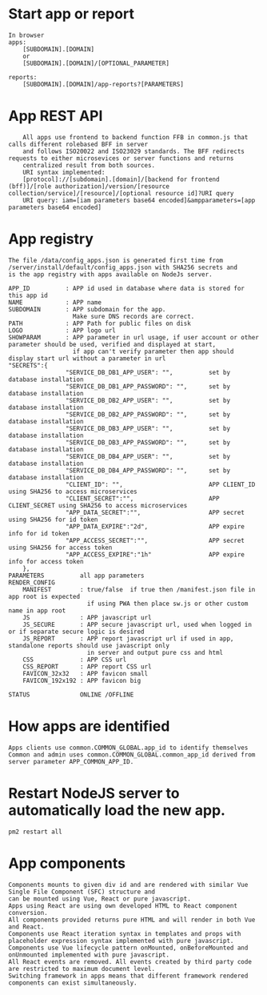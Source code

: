 # Start app or report
    In browser
    apps:
        [SUBDOMAIN].[DOMAIN]
        or
        [SUBDOMAIN].[DOMAIN]/[OPTIONAL_PARAMETER]

    reports:
        [SUBDOMAIN].[DOMAIN]/app-reports?[PARAMETERS]

# App REST API 
        All apps use frontend to backend function FFB in common.js that calls different rolebased BFF in server
        and follows ISO20022 and ISO23029 standards. The BFF redirects requests to either microsevices or server functions and returns
        centralized result from both sources.
        URI syntax implemented:
        [protocol]://[subdomain].[domain]/[backend for frontend (bff)]/[role authorization]/version/[resource collection/service]/[resource]/[optional resource id]?URI query
	    URI query: iam=[iam parameters base64 encoded]&ampparameters=[app parameters base64 encoded]

# App registry
    The file /data/config_apps.json is generated first time from /server/install/default/config_apps.json with SHA256 secrets and 
    is the app registry with apps available on NodeJs server.

    APP_ID          : APP id used in database where data is stored for this app id
    NAME            : APP name
    SUBDOMAIN       : APP subdomain for the app.
                      Make sure DNS records are correct.
    PATH            : APP Path for public files on disk
    LOGO            : APP logo url
    SHOWPARAM       : APP parameter in url usage, if user account or other parameter should be used, verified and displayed at start, 
                      if app can't verify parameter then app should display start url without a parameter in url
    "SECRETS":{ 
                    "SERVICE_DB_DB1_APP_USER": "",          set by database installation
                    "SERVICE_DB_DB1_APP_PASSWORD": "",      set by database installation
                    "SERVICE_DB_DB2_APP_USER": "",          set by database installation
                    "SERVICE_DB_DB2_APP_PASSWORD": "",      set by database installation
                    "SERVICE_DB_DB3_APP_USER": "",          set by database installation
                    "SERVICE_DB_DB3_APP_PASSWORD": "",      set by database installation
                    "SERVICE_DB_DB4_APP_USER": "",          set by database installation
                    "SERVICE_DB_DB4_APP_PASSWORD": "",      set by database installation
                    "CLIENT_ID": "",                        APP CLIENT_ID using SHA256 to access microservices
                    "CLIENT_SECRET":"",                     APP CLIENT_SECRET using SHA256 to access microservices
                    "APP_DATA_SECRET":"",                   APP secret using SHA256 for id token
                    "APP_DATA_EXPIRE":"2d",                 APP expire info for id token
                    "APP_ACCESS_SECRET":"",                 APP secret using SHA256 for access token 
                    "APP_ACCESS_EXPIRE":"1h"                APP expire info for access token
        },
    PARAMETERS          all app parameters
    RENDER_CONFIG
        MANIFEST        : true/false  if true then /manifest.json file in app root is expected
                          if using PWA then place sw.js or other custom name in app root
        JS              : APP javascript url
        JS_SECURE       : APP secure javascript url, used when logged in or if separate secure logic is desired
        JS_REPORT       : APP report javascript url if used in app, standalone reports should use javascript only 
                          in server and output pure css and html
        CSS             : APP CSS url
        CSS_REPORT      : APP report CSS url
        FAVICON_32x32   : APP favicon small
        FAVICON_192x192 : APP favicon big

    STATUS              ONLINE /OFFLINE
                                                

# How apps are identified
    Apps clients use common.COMMON_GLOBAL.app_id to identify themselves
    Common and admin uses common.COMMON_GLOBAL.common_app_id derived from server parameter APP_COMMON_APP_ID.

# Restart NodeJS server to automatically load the new app.
    pm2 restart all

# App components

    Components mounts to given div id and are rendered with similar Vue Single File Component (SFC) structure and 
    can be mounted using Vue, React or pure javascript.
    Apps using React are using own developed HTML to React component conversion.
    All components provided returns pure HTML and will render in both Vue and React.
    Components use React iteration syntax in templates and props with placeholder expression syntax implemented with pure javascript.
    Components use Vue lifecycle pattern onMounted, onBeforeMounted and onUnmounted implemented with pure javascript.
    All React events are removed. All events created by third party code are restricted to maximum document level.
    Switching framework in apps means that different framework rendered components can exist simultaneously.
